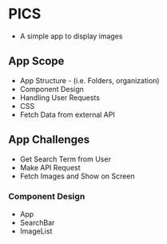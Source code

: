# PICS

- A simple app to display images

## App Scope

- App Structure - (i.e. Folders, organization)
- Component Design
- Handling User Requests
- CSS
- Fetch Data from external API

## App Challenges

- Get Search Term from User
- Make API Request
- Fetch Images and Show on Screen

### Component Design

- App
- SearchBar
- ImageList

